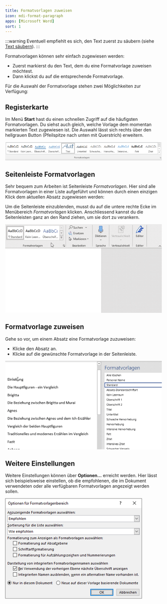 ```yaml
---
title: Formatvorlagen zuweisen
icon: mdi-format-paragraph
apps: [Microsoft Word]
sort: 1
---
```




:::warning
Eventuell empfiehlt es sich, den Text zuerst zu säubern (siehe [Text säubern](../../word-2/text-saeubern/)).
:::

Formatvorlagen können sehr einfach zugewiesen werden:

* Zuerst markierst du den Text, dem du eine Formatvorlage zuweisen möchtest.
* Dann klickst du auf die entsprechende Formatvorlage.

Für die Auswahl der Formatvorlage stehen zwei Möglichkeiten zur Verfügung:

## Registerkarte
Im Menü __Start__ hast du einen schnellen Zugriff auf die häufigsten Formatvorlagen. Du siehst auch gleich, welche Vorlage dem momentan markierten Text zugewiesen ist. Die Auswahl lässt sich rechts über den hellgrauen Button (Pfeilspitze nach unten mit Querstrich) erweitern.

![Bereich «Formatvorlagen» im Menü «Start»](./registerkarte.png)

## Seitenleiste Formatvorlagen

Sehr bequem zum Arbeiten ist Seitenleiste _Formatvorlagen_. Hier sind alle Formatvorlagen in einer Liste aufgeführt und können durch einen einzigen Klick dem aktuellen Absatz zugewiesen werden:

Um die Seitenleiste einzublenden, musst du auf die untere rechte Ecke im Menübereich _Formatvorlagen_ klicken. Anschliessend kannst du die Seitenleisten ganz an den Rand ziehen, um sie dort zu verankern.

![](./formatvorlagen-einblenden.gif)

## Formatvorlage zuweisen

Gehe so vor, um einem Absatz eine Formatvorlage zuzuweisen:

- Klicke den Absatz an.
- Klicke auf die gewünschte Formatvorlage in der Seitenleiste.

![](./formatvorlage-zuweisen.gif)

## Weitere Einstellungen

Weitere Einstellungen können über __Optionen…__ erreicht werden. Hier lässt sich beispielsweise einstellen, ob die empfohlenen, die im Dokument verwendeten oder alle verfügbaren Formatvorlagen angezeigt werden sollen.

![Fenster «Optionen»](./formatvorlagen-optionen.png)

